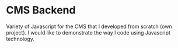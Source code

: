 # CMS Backend

Variety of Javascript for the CMS that I developed from scratch (own project).
I would like to demonstrate the way I code using Javascript technology.
